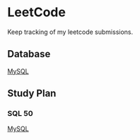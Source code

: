 # LeetCode

Keep tracking of my leetcode submissions.

## Database
[MySQL](https://github.com/tanghengzhi/leetcode/blob/master/Database/MySQL.md)

## Study Plan

### SQL 50
[MySQL](https://github.com/tanghengzhi/leetcode/blob/master/Database/MySQL.md)
